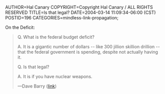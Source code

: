 AUTHOR=Hal Canary
COPYRIGHT=Copyright Hal Canary / ALL RIGHTS RESERVED
TITLE=Is that legal?
DATE=2004-03-14 11:09:34-06:00 (CST)
POSTID=196
CATEGORIES=mindless-link-propagation;

On the Deficit:

> Q. What is the federal budget deficit?
> 
> A. It is a gigantic number of dollars -- like 300 jillion skillion drillion -- that the federal government is spending, despite not actually having it.
> 
> Q. Is that legal?
> 
> A. It is if you have nuclear weapons.
> 
> —Dave Barry ([link](http://www.miami.com/mld/miamiherald/living/columnists/dave_barry/8121224.htm))
